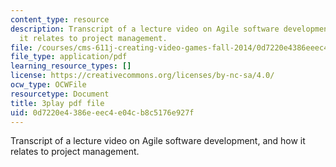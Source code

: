 ```yaml
---
content_type: resource
description: Transcript of a lecture video on Agile software development, and how
  it relates to project management.
file: /courses/cms-611j-creating-video-games-fall-2014/0d7220e4386eeec4e04cb8c5176e927f_UxMpn92vGXs.pdf
file_type: application/pdf
learning_resource_types: []
license: https://creativecommons.org/licenses/by-nc-sa/4.0/
ocw_type: OCWFile
resourcetype: Document
title: 3play pdf file
uid: 0d7220e4-386e-eec4-e04c-b8c5176e927f
---
```

Transcript of a lecture video on Agile software development, and how it relates to project management.